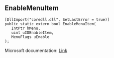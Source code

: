 ## EnableMenuItem

```
[DllImport("coredll.dll", SetLastError = true)]
public static extern bool EnableMenuItem(
   IntPtr hMenu,
   uint uIDEnableItem,
   MenuFlags uEnable
);
```

Microsoft documentation: [Link](https://docs.microsoft.com/en-us/windows/win32/api/winuser/nf-winuser-enablemenuitem)
